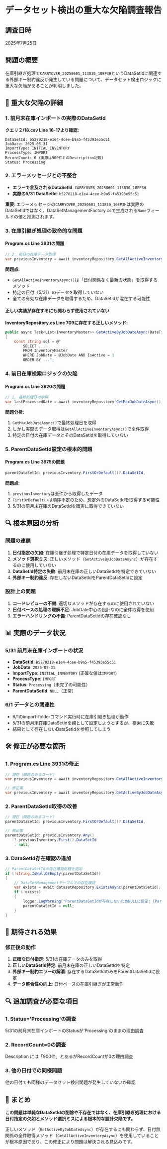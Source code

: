 # データセット検出の重大な欠陥調査報告

## 調査日時
2025年7月25日

## 問題の概要
在庫引継ぎ処理で`CARRYOVER_20250601_113830_10EP3H`というDataSetIdに関連する外部キー制約違反が発生している問題について、データセット検出ロジックに重大な欠陥があることが判明しました。

## 🚨 重大な欠陥の詳細

### 1. 前月末在庫インポートの実際のDataSetId
**クエリ２/18.csv Line 16-17より確認:**
```
DataSetId: b5270218-e1e4-4cee-b9a5-f45393e55c51
JobDate: 2025-05-31
ImportType: INITIAL_INVENTORY
ProcessType: IMPORT
RecordCount: 0 (実際は900件とのDescription記載)
Status: Processing
```

### 2. エラーメッセージとの不整合
- **エラーで言及されるDataSetId**: `CARRYOVER_20250601_113830_10EP3H`
- **実際の5/31 DataSetId**: `b5270218-e1e4-4cee-b9a5-f45393e55c51`

**重要**: エラーメッセージの`CARRYOVER_20250601_113830_10EP3H`は実際のDataSetIdではなく、DataSetManagementFactory.csで生成される`Name`フィールドの値と推測されます。

### 3. 在庫引継ぎ処理の致命的な問題

#### Program.cs Line 3931の問題
```csharp
// 2. 前日の在庫データ取得
var previousInventory = await inventoryRepository.GetAllActiveInventoryAsync();
```

**問題点:**
- `GetAllActiveInventoryAsync()`は「日付関係なく最新の状態」を取得するメソッド
- 特定の日付（5/31）のデータを取得していない
- 全ての有効な在庫データを取得するため、DataSetIdが混在する可能性

#### 正しい実装が存在するにも関わらず使用されていない
**InventoryRepository.cs Line 709に存在する正しいメソッド:**
```csharp
public async Task<List<InventoryMaster>> GetActiveByJobDateAsync(DateTime jobDate)
{
    const string sql = @"
        SELECT ... 
        FROM InventoryMaster 
        WHERE JobDate = @JobDate AND IsActive = 1
        ORDER BY ...";
```

### 4. 前日在庫検索ロジックの欠陥

#### Program.cs Line 3920の問題
```csharp
// 1. 最終処理日の取得
var lastProcessedDate = await inventoryRepository.GetMaxJobDateAsync();
```

**問題分析:**
1. `GetMaxJobDateAsync()`で最終処理日を取得
2. しかし実際のデータ取得は`GetAllActiveInventoryAsync()`で全件取得
3. 特定の日付の在庫データとそのDataSetIdを取得していない

### 5. ParentDataSetId設定の根本的問題

#### Program.cs Line 3975の問題
```csharp
parentDataSetId: previousInventory.FirstOrDefault()?.DataSetId,
```

**問題点:**
1. `previousInventory`は全件から取得したデータ
2. `FirstOrDefault()`は順序不定のため、想定外のDataSetIdを取得する可能性
3. 5/31の前月末在庫のDataSetIdを確実に取得できていない

## 🔍 根本原因の分析

### 問題の連鎖
1. **日付指定の欠如**: 在庫引継ぎ処理で特定日付の在庫データを取得していない
2. **メソッド選択ミス**: 正しいメソッド（`GetActiveByJobDateAsync`）が存在するのに使用していない
3. **DataSetId特定の失敗**: 前月末在庫の正しいDataSetIdを特定できていない
4. **外部キー制約違反**: 存在しないDataSetIdをParentDataSetIdに設定

### 設計上の問題
1. **コードレビューの不備**: 適切なメソッドが存在するのに使用されていない
2. **日付ベースの処理の理解不足**: JobDate中心の設計なのに全件取得を使用
3. **エラーハンドリングの不備**: ParentDataSetIdの存在確認なし

## 📊 実際のデータ状況

### 5/31 前月末在庫インポートの状況
- **DataSetId**: `b5270218-e1e4-4cee-b9a5-f45393e55c51`
- **JobDate**: `2025-05-31`
- **ImportType**: `INITIAL_INVENTORY` (正確な値は`IMPORT`)
- **ProcessType**: `IMPORT`
- **Status**: `Processing`（未完了の可能性）
- **ParentDataSetId**: `NULL`（正常）

### 6/1 データとの関連性
- 6/1のimport-folderコマンド実行時に在庫引継ぎ処理が動作
- 5/31の前月末在庫DataSetIdを親として設定しようとするが、検索に失敗
- 結果として存在しないDataSetIdを参照してしまう

## 🛠️ 修正が必要な箇所

### 1. Program.cs Line 3931の修正
```csharp
// 現在（問題のあるコード）
var previousInventory = await inventoryRepository.GetAllActiveInventoryAsync();

// 修正案
var previousInventory = await inventoryRepository.GetActiveByJobDateAsync(lastProcessedDate);
```

### 2. ParentDataSetId取得の改善
```csharp
// 現在（問題のあるコード）
parentDataSetId: previousInventory.FirstOrDefault()?.DataSetId,

// 修正案
parentDataSetId: previousInventory.Any() 
    ? previousInventory.First().DataSetId 
    : null,
```

### 3. DataSetId存在確認の追加
```csharp
// ParentDataSetIdの存在確認処理を追加
if (!string.IsNullOrEmpty(parentDataSetId))
{
    // DataSetManagementテーブルでの存在確認
    var exists = await datasetRepository.ExistsAsync(parentDataSetId);
    if (!exists)
    {
        logger.LogWarning("ParentDataSetIdが存在しないためNULLに設定: {ParentId}", parentDataSetId);
        parentDataSetId = null;
    }
}
```

## 🎯 期待される効果

### 修正後の動作
1. **正確な日付指定**: 5/31の在庫データのみを取得
2. **正しいDataSetId特定**: 前月末在庫の正しいDataSetIdを特定
3. **外部キー制約エラーの解消**: 存在するDataSetIdのみをParentDataSetIdに設定
4. **データ整合性の向上**: 日付ベースの在庫引継ぎが正常動作

## 🔍 追加調査が必要な項目

### 1. Status='Processing'の調査
5/31の前月末在庫インポートのStatusが'Processing'のままの理由調査

### 2. RecordCount=0の調査
Description には「900件」とあるがRecordCountが0の理由調査

### 3. 他の日付での同様問題
他の日付でも同様のデータセット検出問題が発生していないか確認

## 📝 まとめ

**この問題は単純なDataSetIdの削除や不存在ではなく、在庫引継ぎ処理における日付指定の欠如とメソッド選択ミスによる根本的な設計欠陥です。**

正しいメソッド（`GetActiveByJobDateAsync`）が存在するにも関わらず、日付無関係の全件取得メソッド（`GetAllActiveInventoryAsync`）を使用していることが根本原因であり、この修正により問題は解決される見込みです。